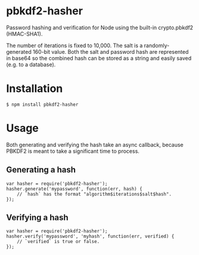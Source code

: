 pbkdf2-hasher
=============

Password hashing and verification for Node using the built-in crypto.pbkdf2 (HMAC-SHA1).

The number of iterations is fixed to 10,000. The salt is a randomly-generated 160-bit value.
Both the salt and password hash are represented in base64 so the combined hash can be stored
as a string and easily saved (e.g. to a database).

# Installation

    $ npm install pbkdf2-hasher

# Usage

Both generating and verifying the hash take an async callback, because PBKDF2 is meant
to take a significant time to process.

## Generating a hash

    var hasher = require('pbkdf2-hasher');
    hasher.generate('mypassword', function(err, hash) {
        // `hash` has the format "algorithm$iterations$salt$hash".
    });

## Verifying a hash

	var hasher = require('pbkdf2-hasher');
    hasher.verify('mypassword', 'myhash', function(err, verified) {
        // `verified` is true or false.
    });
